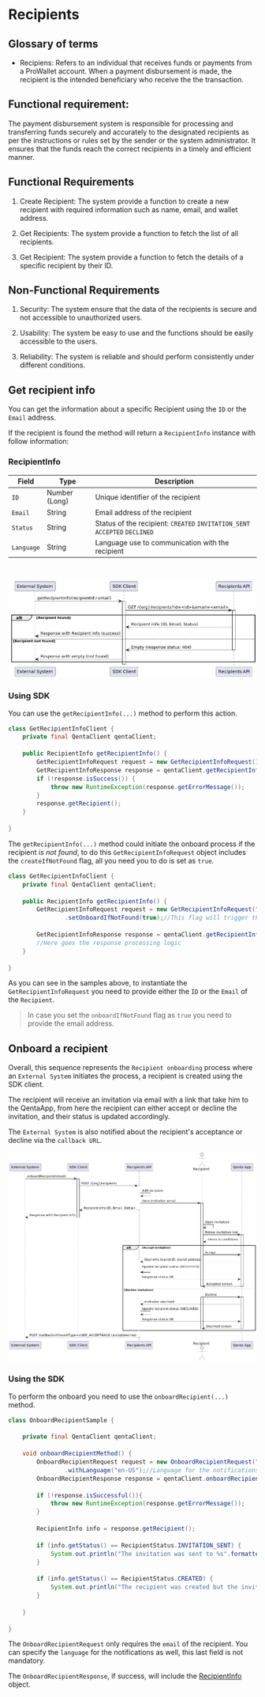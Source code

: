 # Recipients
## Glossary of terms
- Recipiens: Refers to an individual that receives funds or payments from a ProWallet account. When a payment disbursement is made, the recipient is the intended beneficiary who receive the the transaction.

## Functional requirement:
The payment disbursement system is responsible for processing and transferring funds securely and accurately to the designated recipients as per the instructions or rules set by the sender or the system administrator. It ensures that the funds reach the correct recipients in a timely and efficient manner.


## Functional Requirements
1. Create Recipient: The system provide a function to create a new recipient with required information such as name, email, and wallet address.

2. Get Recipients: The system provide a function to fetch the list of all recipients.

3. Get Recipient: The system provide a function to fetch the details of a specific recipient by their ID. 

## Non-Functional Requirements

1. Security: The system ensure that the data of the recipients is secure and not accessible to unauthorized users.

2. Usability: The system be easy to use and the functions should be easily accessible to the users.

3. Reliability: The system is reliable and should perform consistently under different conditions.

## Get recipient info

You can get the information about a specific Recipient using the `ID` or the `Email` address.

If the recipient is found the method will return a `RecipientInfo` instance with follow information:

### RecipientInfo

| Field      | Type          | Description                                                                |
|------------|---------------|----------------------------------------------------------------------------|
| `ID`       | Number (Long) | Unique identifier of the recipient                                         |
| `Email`    | String        | Email address of the recipient                                             |
| `Status`   | String        | Status of the recipient: `CREATED` `INVITATION_SENT` `ACCEPTED` `DECLINED` |
| `Language` | String        | Language use to communication with the recipient                           |

<br/>

![recipient_getDetails.png](recipient_getDetails.png)


### Using SDK

You can use the `getRecipientInfo(...)` method to perform this action.

```java
class GetRecipientInfoClient {
    private final QentaClient qentaClient;
    
    public RecipientInfo getRecipientInfo() {
        GetRecipientInfoRequest request = new GetRecipientInfoRequest(123L);
        GetRecipientInfoResponse response = qentaClient.getRecipientInfo(request);
        if (!response.isSuccess()) {
            throw new RuntimeException(response.getErrorMessage());
        }
        response.getRecipient();
    }
    
}
```

The `getRecipientInfo(...)` method could initiate the onboard process if the recipient _is not found_, to do this `GetRecipientInfoRequest` object includes the `createIfNotFound` flag, all you need you to do is set as `true`.

```java
class GetRecipientInfoClient {
    private final QentaClient qentaClient;
    
    public RecipientInfo getRecipientInfo() {
        GetRecipientInfoRequest request = new GetRecipientInfoRequest("recipient@email.com")
                .setOnboardIfNotFound(true);//This flag will trigger the onboard flow if the recipient not found
        
        GetRecipientInfoResponse response = qentaClient.getRecipientInfo(request);
        //Here goes the response processing logic
    }
    
}
```

As you can see in the samples above, to instantiate the `GetRecipientInfoRequest` you need to provide either the `ID` or the `Email` of the `Recipient`.

> In case you set the `onboardIfNotFound` flag as `true` you need to provide the email address.

## Onboard a recipient

Overall, this sequence represents the `Recipient onboarding` process where an `External System` initiates the process, a recipient is created using the SDK client.

The recipient will receive an invitation via email with a link that take him to the QentaApp, from here the recipient can either accept or decline the invitation, and their status is updated accordingly.

The  `External System` is also notified about the recipient's acceptance or decline via the `callback URL`.

![recipient_onboard.png](recipient_onboard.png)

### Using the SDK

To perform the onboard you need to use the `onboardRecipient(...)` method.

```java
class OnboardRecipientSample {
    
    private final QentaClient qentaClient;
     
    void onboardRecipientMethod() {
        OnboardRecipientRequest request = new OnboardRecipientRequest("address@mail.com")
                .withLanguage("en-US");//Language for the notifications to the recipient, by default is 'en-US'
        OnboardRecipientResponse response = qentaClient.onboardRecipient(request);
        
        if (!response.isSuccessful()){
            throw new RuntimeException(response.getErrorMessage());
        }
        
        RecipientInfo info = response.getRecipient();
        
        if (info.getStatus() == RecipientStatus.INVITATION_SENT) {
            System.out.println("The invitation was sent to %s".formatted(info.getEmail()));
        }
        
        if (info.getStatus() == RecipientStatus.CREATED) {
            System.out.println("The recipient was created but the invitation wasn't sent");
        }
        
    }
    
}
```

The `OnboardRecipientRequest` only requires the `email` of the recipient. You can specify the `language` for the notifications as well, this last field is not mandatory.

The `OnboardRecipientResponse`, if success, will include the [RecipientInfo](Readme.md#recipientinfo) object.